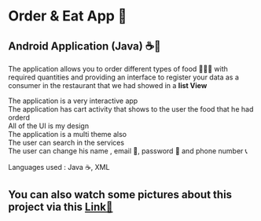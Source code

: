 # Order & Eat App 🍔
<h2>Android Application (<b>Java</b>) ☕📱</h2>

The application allows you to order different types of food 🍔🍕🍞 with required quantities and providing an interface to register your data as a consumer in the restaurant that we had showed in a <b>list View</b> 
<p>
The application is a very interactive app <br>
The application has cart activity that shows to the user the food that he had orderd <br>
All of the UI is my design<br>
The application is a multi theme also<br>
The user can search in the services<br>
The user can change his name , email 📧, password 🔑 and phone number 📞<br>
  </p>
  <p>Languages used : Java ☕, XML</p>
<h2>You can also watch some pictures about this project via this <a href="https://drive.google.com/drive/folders/1Me9l1DfzzdhqN44gbrq5vHuFsyD7gV52">Link🔗</a></h2>
